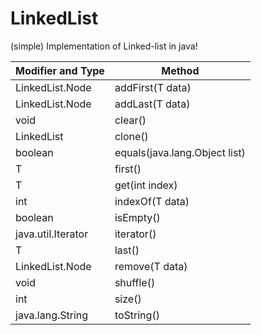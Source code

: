 # LinkedList

(simple) Implementation of Linked-list in java!

| Modifier and Type     | Method                         |
|-----------------------|--------------------------------|
| LinkedList.Node<T>    | addFirst(T data)               |
| LinkedList.Node<T>    | addLast(T data)                |
| void                  | clear()                        |
| LinkedList<T>         | clone()                        |
| boolean               | equals(java.lang.Object list)  |
| T                     | first()                        |
| T                     | get(int index)                 |
| int                   | indexOf(T data)                |
| boolean               | isEmpty()                      |
| java.util.Iterator<T> | iterator()                     |
| T                     | last()                         |
| LinkedList.Node<T>    | remove(T data)                 |
| void                  | shuffle()                      |
| int                   | size()                         |
| java.lang.String      | toString()                     |
